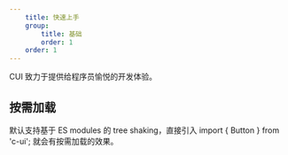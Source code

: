 ```yaml
---
    title: 快速上手
    group:
        title: 基础
        order: 1
    order: 1
---
```


CUI 致力于提供给程序员愉悦的开发体验。

## 按需加载

默认支持基于 ES modules 的 tree shaking，直接引入 import { Button } from 'c-ui'; 就会有按需加载的效果。
